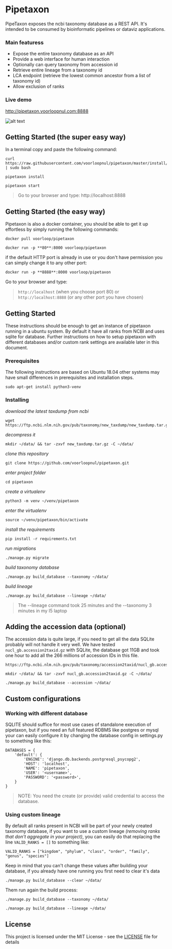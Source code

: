 # Pipetaxon

PipeTaxon exposes the ncbi taxonomy database as a REST API. It's intended to be consumed by bioinformatic pipelines or dataviz applications.

### Main featuress

 - Expose the entire taxonomy database as an API
 - Provide a web interface for human interaction
 - Optionally can query taxonomy from accession id
 - Retrieve entire lineage from a taxonomy id
 - LCA endpoint (retrieve the lowest common ancestor from a list of taxonomy id) 
 - Allow exclusion of ranks

### Live demo

http://pipetaxon.voorloopnul.com:8888


![alt text](https://i.imgur.com/A7Vxzq9.png)

## Getting Started (the super easy way)

In a terminal copy and paste the following command:
```
curl https://raw.githubusercontent.com/voorloopnul/pipetaxon/master/install/install.sh | sudo bash
```

```
pipetaxon install
```

```
pipetaxon start
```

> Go to your browser and type: http://localhost:8888
       
## Getting Started (the easy way)

Pipetaxon is also a docker container, you should be able to get it up effortless by simply running the following commands:

```
docker pull voorloop/pipetaxon
```

```
docker run -p **80**:8000 voorloop/pipetaxon
```

if the default HTTP port is already in use or you don't have permission you can simply change it to any other port:
 
```
docker run -p **8888**:8000 voorloop/pipetaxon
```

Go to your browser and type:

 > `http://localhost` (when you choose port 80) or `http://localhost:8888` (or any other port you have chosen)


## Getting Started

These instructions should be enough to get an instance of pipetaxon running in a ubuntu system. By default it have all
ranks from NCBI and uses sqlite for database. Further instructions on how to setup pipetaxon with different databases 
and/or custom rank settings are available later in this document.


### Prerequisites

The following instructions are based on Ubuntu 18.04 other systems may have small differences in prerequisites and installation steps.

```
sudo apt-get install python3-venv
```


### Installing
 

*download the latest taxdump from ncbi* 
 ```
 wget https://ftp.ncbi.nlm.nih.gov/pub/taxonomy/new_taxdump/new_taxdump.tar.gz
 ```

*decompress it*
 ```
 mkdir ~/data/ && tar -zxvf new_taxdump.tar.gz -C ~/data/
 ```

*clone this repository* 
 ```
 git clone https://github.com/voorloopnul/pipetaxon.git
 ```

*enter project folder*
 ```
 cd pipetaxon
 ```

*create a virtualenv* 
  ```
 python3 -m venv ~/venv/pipetaxon
 ```

*enter the virtualenv*
 ```
 source ~/venv/pipetaxon/bin/activate
 ```

*install the requirements* 
 ```
 pip install -r requirements.txt
 ```

*run migrations*
 ```
 ./manage.py migrate
 ```

*build taxonomy database*
 ```
 ./manage.py build_database --taxonomy ~/data/
 ```
 
*build lineage*
 ```
 ./manage.py build_database --lineage ~/data/
 ``` 

 > The --lineage command took 25 minutes and the --taxonomy 3 minutes in my I5 laptop

## Adding the accession data (optional)

The accession data is quite large, if you need to get all the data SQLite probably will not handle it very well.
We have tested `nucl_gb.accession2taxid.gz` with SQLite, the database got 11GB and took one hour to add all the 266 millions of accession IDs in this file.


 ```
 https://ftp.ncbi.nlm.nih.gov/pub/taxonomy/accession2taxid/nucl_gb.accession2taxid.gz
 ```

 ```
 mkdir ~/data/ && tar -zxvf nucl_gb.accession2taxid.gz -C ~/data/
 ```

 ```
 ./manage.py build_database --accession ~/data/
 ```

## Custom configurations 

### Working with different database

SQLITE should suffice for most use cases of standalone execution of pipetaxon, but if you need an full featured RDBMS like
postgres or mysql your can easily configure it by changing the database config in settings.py to something like this:

```
DATABASES = {
    'default': {
        'ENGINE': 'django.db.backends.postgresql_psycopg2',
        'HOST': 'localhost',
        'NAME': 'pipetaxon',
        'USER': '<username>',
        'PASSWORD': '<password>',
    }
}

```

> NOTE: You need the create (or provide) valid credential to access the database. 

### Using custom lineage

By default all ranks present in NCBI will be part of your newly created taxonomy database, if you want to use a custom lineage
*(removing ranks that don't aggregate in your project)*, you can easily do that replacing the line `VALID_RANKS = []` to something like:
 
 ```
 VALID_RANKS = ["kingdom", "phylum", "class", "order", "family", "genus", "species"]
 ``` 
 
Keep in mind that you can't change these values after building your database, if you already have one running you first
need to clear it's data

```
./manage.py build_database --clear ~/data/
```

Them run again the build process:

 ```
 ./manage.py build_database --taxonomy ~/data/ 
 ```
 
 ```
 ./manage.py build_database --lineage ~/data/
 ``` 


## License

This project is licensed under the MIT License - see the [LICENSE](LICENSE) file for details
